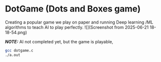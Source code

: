 # DotGame (Dots and Boxes game)

Creating a popular game we play on paper and running Deep learning /ML algorithms to teach AI to play perfectly.
![](Screenshot from 2025-06-21 18-18-54.png)

***NOTE:*** AI not completed yet, but the game is playable, 
```bash
gcc dotgame.c
./a.out
```

